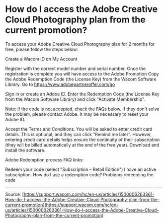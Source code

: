 # How do I access the Adobe Creative Cloud Photography plan from the current promotion?

To access your Adobe Creative Cloud Photography plan for 2 months for free, please follow the steps below: 

Create a Wacom ID on My Account

Register with the correct model number and serial number.
Once the registration is complete you will have access to the Adobe Promotion
Copy the Adobe Redemption Code (the License Key) from the Wacom Software Library.
Go to https://www.adobepartneroffer.com/go

Sign in or create an Adobe ID.
Enter the Redemption Code (the License Key from the Wacom Software Library) and click "Activate Membership". 
  
Note: if the code is not accepted, check the FAQs below. If they don't solve the problem, please contact Adobe. It may be necessary to reset your Adobe ID.
 
Accept the Terms and Conditions.
You will be asked to enter credit card details. This is optional, and they can click "Remind me later". However, entering credit card details helps ensure the continuity of their subscription (they will be billed automatically at the end of the free year).
Download and install the software.



Adobe Redemption process FAQ links: 

Redeem your code (select "Subscription – Retail Edition")
I have an active subscription. How do I use a redemption code?
Problems redeeming the code

---
Source: [https://support.wacom.com/hc/en-us/articles/1500006263361-How-do-I-access-the-Adobe-Creative-Cloud-Photography-plan-from-the-current-promotion](https://support.wacom.com/hc/en-us/articles/1500006263361-How-do-I-access-the-Adobe-Creative-Cloud-Photography-plan-from-the-current-promotion)
